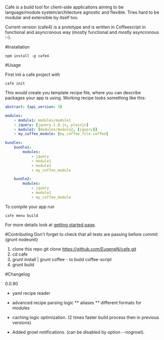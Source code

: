 Cafe is a build tool for client-side applications aiming to be language/module system/architecture agnostic and flexible. Tries hard to be modular and extensible by itself too.

Current version (cafe4) is a prototype and is written in Coffeescript in functional and asyncronous way (mostly functional and mostly asyncronous :-).

#Installation

    npm install -g cafe4

#Usage

First init a cafe project with

    cafe init

This would create you template recipe file, where you can describe packages your app is using. Working recipe looks something like this:

```yaml
abstract: {api_version: 5}

modules:
    - module1: modules/module1
    - jquery: [jquery.1.8.js, plainjs]
    - module2: [modules/module2, [jquery]]
    - my_coffee_module: [my_coffee_file.coffee]

bundles:
    bundle1:
        modules:
            - jquery
            - module1
            - module2
            - my_coffee_module

    bundle2:
        modules:
            - jquery
            - module1
            - my_coffee_module
```

To compile your app run

    cafe menu build

For more details look at [getting started page](https://github.com/EugeneN/cafe/wiki/Cafe-get-started).

#Contributing
Don't forget to check that all tests are passing before commit (grunt nodeunit)
1. clone this repo git clone https://github.com/EugeneN/cafe.git
2. cd cafe
3. grunt install | grunt coffee - to build coffee-script
4. grunt build

#Changelog

0.0.90
* yaml recipe reader
* advanced recipe parsing logic
** aliases
** different formats for modules
* caching logic optimization. (2 times faster build process then in previous versions)

* Added growl notifications. (can be disabled by option --nogrowl).
